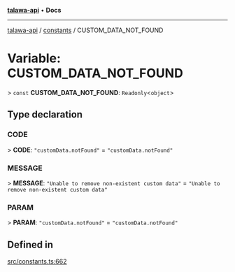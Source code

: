 [**talawa-api**](../../README.md) • **Docs**

***

[talawa-api](../../modules.md) / [constants](../README.md) / CUSTOM\_DATA\_NOT\_FOUND

# Variable: CUSTOM\_DATA\_NOT\_FOUND

\> `const` **CUSTOM\_DATA\_NOT\_FOUND**: `Readonly`\<`object`\>

## Type declaration

### CODE

\> **CODE**: `"customData.notFound"` = `"customData.notFound"`

### MESSAGE

\> **MESSAGE**: `"Unable to remove non-existent custom data"` = `"Unable to remove non-existent custom data"`

### PARAM

\> **PARAM**: `"customData.notFound"` = `"customData.notFound"`

## Defined in

[src/constants.ts:662](https://github.com/PalisadoesFoundation/talawa-api/blob/2f8fb6988cd34004fbbf76550c8eef691b861a19/src/constants.ts#L662)
